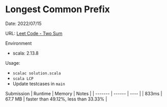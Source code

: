 # Longest Common Prefix
Date: 2022/07/15

URL: [Leet Code - Two Sum](https://leetcode.com/problems/longest-common-prefix)

Environment
- scala: 2.13.8

Usage:
- `scalac solution.scala`
- `scala LCP`
- Update testcases in `main`


Submission
| Runtime | Memory  | Notes |
| ------- | ------  | ----  |
| 833ms  | 67.7 MB | faster than 49.12%, less than 33.33% |


